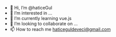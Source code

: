 - 👋 Hi, I’m @haticeGul
- 👀 I’m interested in ...
- 🌱 I’m currently learning vue.js
- 💞️ I’m looking to collaborate on ...
- 📫 How to reach me haticeguldeveci@gmail.com


